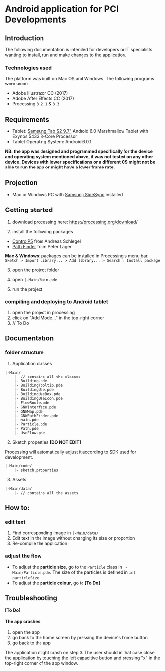 Android application for PCI Developments
========================

## Introduction
The following documentation is intended for developers or IT specialists wanting to install, run and make changes to the application.

### Technologies used
The platform was built on Mac OS and Windows. The following programs were used:
- Adobe Illustrator CC (2017)
- Adobe After Effects CC (2017)
- Processing `3.2.1` & `3.3`

## Requirements

- Tablet: [Samsung Tab S2 9.7"](http://www.samsung.com/ca/tablets/galaxy-tab-s2-9-7-t810/) Android 6.0 Marshmallow Tablet with Exynos 5433 8-Core Processor
- Tablet Operating System: Android 6.0.1

**NB: the app was designed and programmed specifically for the device and operating system mentioned above, it was not tested on any other device. Devices with lower specifications or a different OS might not be able to run the app or might have a lower frame rate.**

## Projection
- Mac or Windows PC with [Samsung SideSync](http://www.samsung.com/us/sidesync/) installed

## Getting started

1. download processing here: https://processing.org/download/

2. install the following packages

- [ControlP5](http://www.sojamo.de/libraries/controlP5/) from Andreas Schlegel
- [Path Finder](http://www.lagers.org.uk/pfind/index.html) from Peter Lager

**Mac & Windows**: packages can be installed in Processing's menu bar.
`Sketch > Import Library... > Add library... > Search > Install package`

3. open the project folder

4. open `|-Main/Main.pde`

5. run the project

### compiling and deploying to Android tablet

1. open the project in processing
2. click on "Add Mode..." in the top-right corner
3. // To Do

## Documentation

### folder structure
1. Application classes

```
|-Main/
    |- // contains all the classes
    |- Building.pde
    |- BuildingTooltip.pde
    |- BuildingUse.pde
    |- BuildingUseBox.pde
    |- BuildingUseIcon.pde
    |- FlowRoute.pde
    |- GNWInterface.pde
    |- GNWMap.pde
    |- GNWPathFinder.pde
    |- Main.pde
    |- Particle.pde
    |- Path.pde
    |- UseFlow.pde
```

2. Sketch properties **[DO NOT EDIT]**

Processing will automatically adjust it according to SDK used for development.

```
|-Main/code/
    |- sketch.properties
```

3. Assets

```
|-Main/data/
    |- // contains all the assets
```

## How to:

### edit text

1. Find corresponding image in `|-Main/data/`
2. Edit text in the image without changing its size or proportion
3. Re-compile the application

### adjust the flow

- To adjust the **particle size**, go to the `Particle` class in `|-Main/Particle.pde`.
The size of the particles is defined in `int particleSize`.
- To adjust the **particle colour**, go to **[To Do]**

## Troubleshooting

**[To Do]**

#### The app crashes
1. open the app
2. go back to the home screen by pressing the device's home button
3. go back to the app

The application might crash on step 3. The user should in that case close the application by touching the left capacitive button and pressing "x" in the top-right corner of the app window.
